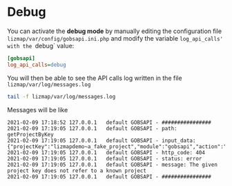 
# Debug

You can activate the **debug mode** by manually editing the configuration file `lizmap/var/config/gobsapi.ini.php`
and modify the variable `log_api_calls' with the `debug` value:

```ini
[gobsapi]
log_api_calls=debug
```

You will then be able to see the API calls log written in the file `lizmap/var/log/messages.log`

```bash
tail -f lizmap/var/log/messages.log
```

Messages will be like

```
2021-02-09 17:18:52	127.0.0.1	default	GOBSAPI - ################
2021-02-09 17:19:05	127.0.0.1	default	GOBSAPI - path: getProjectByKey
2021-02-09 17:19:05	127.0.0.1	default	GOBSAPI - input_data: {"projectKey":"lizmapdemo~a_fake_project","module":"gobsapi","action":"project:getProjectByKey"}
2021-02-09 17:19:05	127.0.0.1	default	GOBSAPI - http_code: 404
2021-02-09 17:19:05	127.0.0.1	default	GOBSAPI - status: error
2021-02-09 17:19:05	127.0.0.1	default	GOBSAPI - message: The given project key does not refer to a known project
2021-02-09 17:19:05	127.0.0.1	default	GOBSAPI - ################

```
